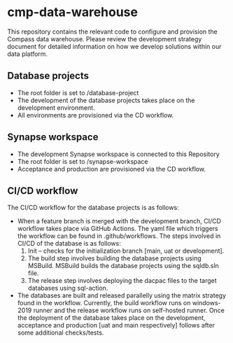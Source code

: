 # cmp-data-warehouse

This repository contains the relevant code to configure and provision the Compass data warehouse.
Please review the development strategy document for detailed information on how we develop solutions within our data platform.

## Database projects
- The root folder is set to /database-project
- The development of the database projects takes place on the development environment. 
- All environments are provisioned via the CD workflow.

## Synapse workspace
- The development Synapse workspace is connected to this Repository
- The root folder is set to /synapse-workspace
- Acceptance and production are provisioned via the CD workflow.

## CI/CD workflow
The CI/CD workflow for the database projects is as follows:
- When a feature branch is merged with the development branch, CI/CD workflow takes place via GitHub Actions. The yaml file which triggers the workflow can be found in .github/workflows. The steps involved in CI/CD of the database is as follows:
  1. Init – checks for the initialization branch [main, uat or development].
  2. The build step involves building the database projects using MSBuild. MSBuild builds the database projects using the sqldb.sln file.
  3. The release step involves deploying the dacpac files to the target databases using sql-action.
- The databases are built and released parallelly using the matrix strategy found in the workflow. Currently, the build workflow runs on windows-2019 runner and the release workflow runs on self-hosted runner. Once the deployment of the database takes place on the development, acceptance and production [uat and main respectively] follows after some additional checks/tests.


